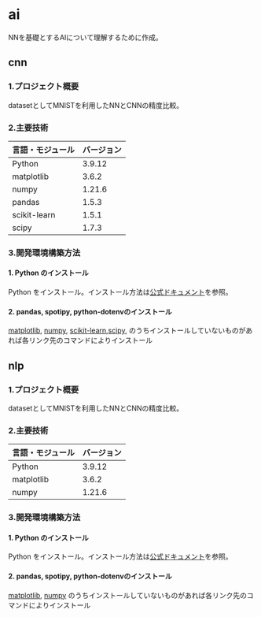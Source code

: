 # ai
NNを基礎とするAIについて理解するために作成。

## cnn
### 1.プロジェクト概要
datasetとしてMNISTを利用したNNとCNNの精度比較。

### 2.主要技術

| 言語・モジュール | バージョン |
| -------------------- | ---------- |
| Python                | 3.9.12       |
| matplotlib                | 3.6.2       |
| numpy                | 1.21.6       |
| pandas                | 1.5.3       |
| scikit-learn                | 1.5.1       |
| scipy                | 1.7.3       |

### 3.開発環境構築方法

#### 1. Python のインストール

Python をインストール。インストール方法は[公式ドキュメント](https://www.python.org/downloads/)を参照。

#### 2. pandas, spotipy, python-dotenvのインストール

[matplotlib](https://matplotlib.org/stable/users/getting_started/), [numpy](https://numpy.org/ja/install/), [scikit-learn](https://scikit-learn.org/stable/install.html),[scipy](https://scipy.org/install/),  のうちインストールしていないものがあれば各リンク先のコマンドによりインストール

## nlp
### 1.プロジェクト概要
datasetとしてMNISTを利用したNNとCNNの精度比較。

### 2.主要技術

| 言語・モジュール | バージョン |
| -------------------- | ---------- |
| Python                | 3.9.12       |
| matplotlib                | 3.6.2       |
| numpy                | 1.21.6       |

### 3.開発環境構築方法

#### 1. Python のインストール

Python をインストール。インストール方法は[公式ドキュメント](https://www.python.org/downloads/)を参照。

#### 2. pandas, spotipy, python-dotenvのインストール

[matplotlib](https://matplotlib.org/stable/users/getting_started/), [numpy](https://numpy.org/ja/install/)  のうちインストールしていないものがあれば各リンク先のコマンドによりインストール

